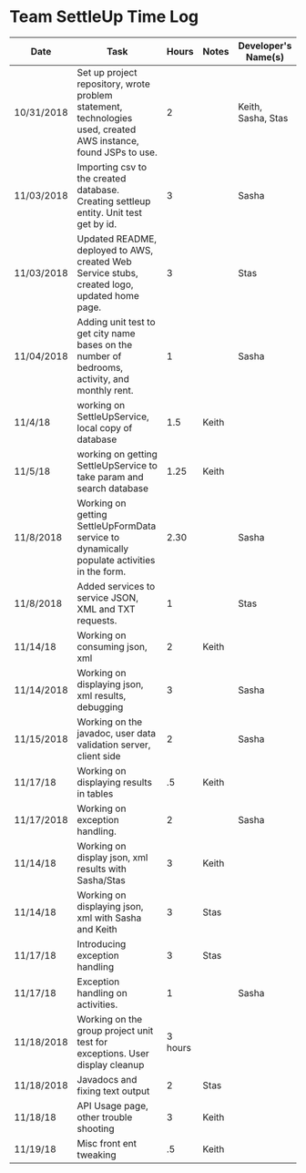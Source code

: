 # Team SettleUp Time Log

| Date | Task | Hours | Notes| Developer's Name(s) |
|------|------|-------|------|---------------------|
| 10/31/2018| Set up project repository, wrote problem statement, technologies used, created AWS instance, found JSPs to use. | 2 | | Keith, Sasha, Stas|
|11/03/2018|Importing csv to the created database. Creating settleup entity. Unit test get by id. | 3 | | Sasha |
|11/03/2018|Updated README, deployed to AWS, created Web Service stubs, created logo, updated home page. |3| |Stas|
|11/04/2018|Adding unit test to get city name bases on the number of bedrooms, activity, and monthly rent.|1| |Sasha|
| 11/4/18 | working on SettleUpService, local copy of database | 1.5 | Keith |
| 11/5/18 | working on getting SettleUpService to take param and search database | 1.25 | Keith |
|11/8/2018|Working on getting SettleUpFormData service to dynamically populate activities in the form.| 2.30| |Sasha|
|11/8/2018|Added services to service JSON, XML and TXT requests. |1| |Stas|
| 11/14/18 | Working on consuming json, xml | 2 | Keith |
|11/14/2018|Working on displaying json, xml results, debugging | 3 ||Sasha|
|11/15/2018|Working on the javadoc, user data validation server, client side|2||Sasha|
| 11/17/18 | Working on displaying results in tables | .5 | Keith |
|11/17/2018|Working on exception handling.|2||Sasha|
| 11/14/18  | Working on display json, xml results with Sasha/Stas | 3 | Keith |
|11/14/18| Working on displaying json, xml with Sasha and Keith |3| Stas|
|11/17/18| Introducing exception handling |3| Stas |
|11/17/18|Exception handling on activities.|1||Sasha|
|11/18/2018|Working on the group project unit test for exceptions. User display cleanup |3 hours|
|11/18/2018|Javadocs and fixing text output |2|Stas|
| 11/18/18 | API Usage page, other trouble shooting | 3 | Keith |
| 11/19/18 | Misc front ent tweaking | .5 | Keith